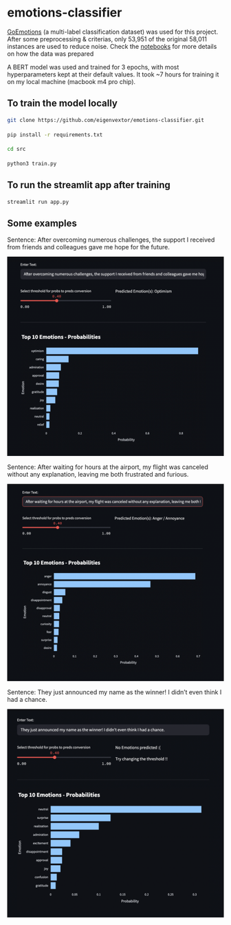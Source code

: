 # emotions-classifier

[GoEmotions](https://paperswithcode.com/dataset/goemotions) (a multi-label classification dataset) was used for this project. After some preprocessing & criterias, only 53,951 of the original 58,011 instances are used to reduce noise. Check the [notebooks](notebooks) for more details on how the data was prepared

A BERT model was used and trained for 3 epochs, with most hyperparameters kept at their default values. It took ~7 hours for training it on my local machine (macbook m4 pro chip). 

## To train the model locally

```bash
git clone https://github.com/eigenvextor/emotions-classifier.git

pip install -r requirements.txt

cd src

python3 train.py
```

## To run the streamlit app after training
```bash
streamlit run app.py 
```

## Some examples
Sentence: After overcoming numerous challenges, the support I received from friends and colleagues gave me hope for the future.

![example-1](img/example1.png)

Sentence: After waiting for hours at the airport, my flight was canceled without any explanation, leaving me both frustrated and furious.

![example-2](img/example2.png)

Sentence: They just announced my name as the winner! I didn’t even think I had a chance.

![example-3](img/example3.png)